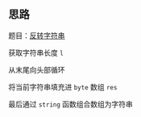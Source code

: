 ## 思路

题目：[反转字符串](https://leetcode-cn.com/problems/reverse-string)

获取字符串长度 `l`

从末尾向头部循环

将当前字符串填充进 `byte` 数组 `res`

最后通过 `string` 函数组合数组为字符串

